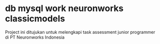 # db mysql work neuronworks classicmodels
Project ini ditujukan untuk melengkapi task assessment junior programmer di PT Neuronworks Indonesia

